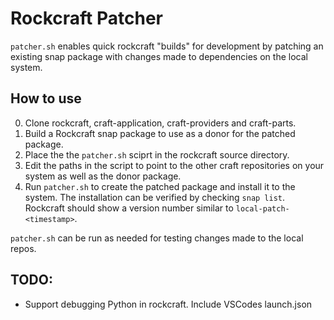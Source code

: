 # Rockcraft Patcher

`patcher.sh` enables quick rockcraft "builds" for development by patching 
an existing snap package with changes made to dependencies on the local
system.  

## How to use

0. Clone rockcraft, craft-application, craft-providers and craft-parts.
1. Build a Rockcraft snap package to use as a donor for the patched package.
2. Place the the `patcher.sh` sciprt in the rockcraft source directory.
3. Edit the paths in the script to point to the other craft repositories on 
your system as well as the donor package.
4. Run `patcher.sh` to create the patched package and install it to the system.
The installation can be verified by checking `snap list`. Rockcraft should show
a version number similar to `local-patch-<timestamp>`.

`patcher.sh` can be run as needed for testing changes made to the local repos. 

## TODO: 
- Support debugging Python in rockcraft. Include VSCodes launch.json